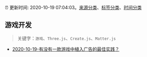 :alarm_clock: 更新时间: 2020-10-19 07:04:03。[来源分类](../README.md)、[标签分类](../TAGS.md)、[时间分类](../TIMELINE.md)

## 游戏开发


> 关键字：`游戏`、`Three.js`、`Create.js`、`Matter.js`



- [2020-10-19-有没有一款游戏中植入广告的最佳实践？](https://www.v2ex.com/t/716361) 